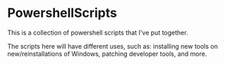 # PowershellScripts
This is a collection of powershell scripts that I've put together.

The scripts here will have different uses, such as: installing new tools on new/reinstallations of Windows, patching developer tools, and more.
